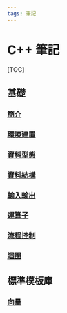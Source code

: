 ```yaml
---
tags: 筆記
---
```


# C++ 筆記

[TOC]

## 基礎

### [簡介](簡介.md)

### [環境建置](環境建置.md)

### [資料型態](資料型態.md)

### [資料結構](資料結構.md)
 
### [輸入輸出](輸入輸出.md)

### [運算子](運算子.md)

### [流程控制](流程控制.md)

### [迴圈](迴圈.md)

## 標準模板庫

### [向量](標準模板庫/向量.md)
